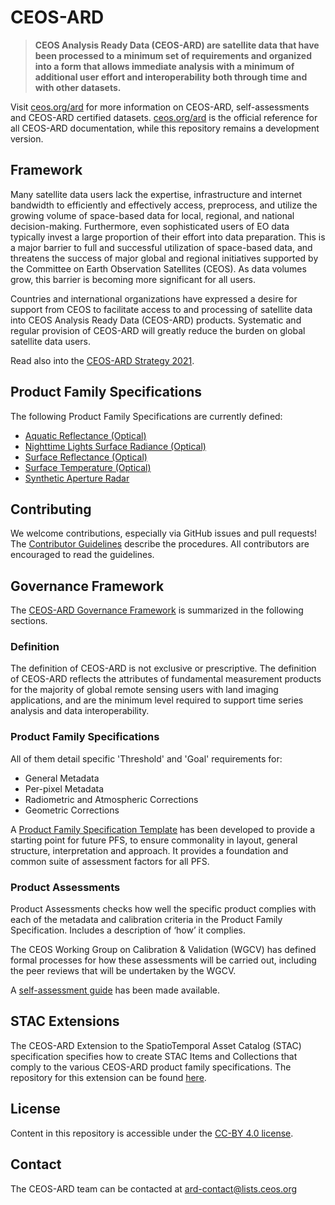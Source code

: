 # CEOS-ARD

> **CEOS Analysis Ready Data (CEOS-ARD) are satellite data that have been processed to a minimum set of requirements and organized into a form that allows immediate analysis with a minimum of additional user effort and interoperability both through time and with other datasets.**

Visit [ceos.org/ard](https://ceos.org/ard) for more information on CEOS-ARD, self-assessments and CEOS-ARD certified datasets.
[ceos.org/ard](https://ceos.org/ard) is the official reference for all CEOS-ARD documentation, while this repository remains a development version.

## Framework

Many satellite data users lack the expertise, infrastructure and internet bandwidth to efficiently and effectively access, preprocess, and utilize the growing volume of space-based data for local, regional, and national decision-making. Furthermore, even sophisticated users of EO data typically invest a large proportion of their effort into data preparation. This is a major barrier to full and successful utilization of space-based data, and threatens the success of major global and regional initiatives supported by the Committee on Earth Observation Satellites (CEOS). As data volumes grow, this barrier is becoming more significant for all users.

Countries and international organizations have expressed a desire for support from CEOS to facilitate access to and processing of satellite data into CEOS Analysis Ready Data (CEOS-ARD) products. Systematic and regular provision of CEOS-ARD will greatly reduce the burden on global satellite data users.

Read also into the [CEOS-ARD Strategy 2021](./CEOS-ARD%20Strategy%202021.pdf).

## Product Family Specifications

The following Product Family Specifications are currently defined:

- [Aquatic Reflectance (Optical)](./Specifications/Aquatic-Reflectance/README.md)
- [Nighttime Lights Surface Radiance (Optical)](./Specifications/Nighttime-Lights-Surface-Radiance/README.md)
- [Surface Reflectance (Optical)](./Specifications/Surface-Reflectance/README.md)
- [Surface Temperature (Optical)](./Specifications/Surface-Temperature/README.md)
- [Synthetic Aperture Radar](./Specifications/Synthetic-Aperture-Radar/README.md)

## Contributing

We welcome contributions, especially via GitHub issues and pull requests!
The [Contributor Guidelines](CONTRIBUTING.md) describe the procedures.
All contributors are encouraged to read the guidelines.

## Governance Framework

The [CEOS-ARD Governance Framework](./CEOS-ARD%20Governance%20Framework%202021.pdf) is summarized in the following sections.

### Definition

The definition of CEOS-ARD is not exclusive or prescriptive. The definition of CEOS-ARD reflects the attributes of fundamental measurement products for the majority of global remote sensing users with land imaging applications, and are the minimum level required to support time series analysis and data interoperability.

### Product Family Specifications

All of them detail specific 'Threshold' and 'Goal' requirements for:

- General Metadata
- Per-pixel Metadata
- Radiometric and Atmospheric Corrections
- Geometric Corrections

A [Product Family Specification Template](./Template) has been developed to provide a starting point for future PFS, to ensure commonality in layout, general structure, interpretation and approach. It provides a foundation and common suite of assessment factors for all PFS.

### Product Assessments

Product Assessments checks how well the specific product complies with each of the metadata and calibration criteria in the Product Family Specification. Includes a description of ‘how’ it complies.

The CEOS Working Group on Calibration & Validation (WGCV) has defined formal processes for how these assessments will be carried out, including the peer reviews that will be undertaken by the WGCV.

A [self-assessment guide](./CEOS-ARD%20Self-Assessment%20Guide%202023.pdf) has been made available.

## STAC Extensions

The CEOS-ARD Extension to the SpatioTemporal Asset Catalog (STAC) specification specifies how to create STAC Items and Collections that comply to the various CEOS-ARD product family specifications. The repository for this extension can be found [here](https://github.com/stac-extensions/ceos-ard).

## License

Content in this repository is accessible under the [CC-BY 4.0 license](LICENSE).

## Contact

The CEOS-ARD team can be contacted at <ard-contact@lists.ceos.org>
